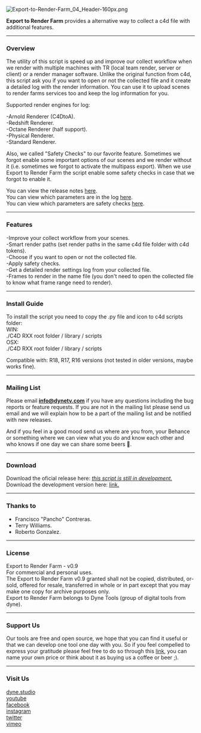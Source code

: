 ![Export-to-Render-Farm_04_Header-160px.png](https://bitbucket.org/repo/gk78rnE/images/1495520629-Export-to-Render-Farm_04_Header-160px.png)

**Export to Render Farm** provides a alternative way to collect a c4d file with additional features.   

----------------

### Overview
The utility of this script is speed up and improve our collect workflow when we render with multiple machines with TR (local team render, server or client) or a render manager software. Unlike the original function from c4d, this script ask you if you want to open or not the collected file and it create a detailed log with the render information. You can use it to upload scenes to render farms services too and keep the log information for you.   

Supported render engines for log:   

-Arnold Renderer (C4DtoA).   
-Redshift Renderer.  
-Octane Renderer (half support).  
-Physical Renderer.   
-Standard Renderer.   
 
Also, we called "Safety Checks" to our favorite feature. Sometimes we forgot enable some important options of our scenes and we render without it (i.e. sometimes we forgot to activate the multipass export). When we use Export to Render Farm the script enable some safety checks in case that we forgot to enable it.

You can view the release notes [here](https://bitbucket.org/dynestudio/c4d-export-to-render-farm/wiki/Release%20Notes).   
You can view which parameters are in the log [here](https://bitbucket.org/dynestudio/c4d-export-to-render-farm/wiki/Log%20Details).   
You can view which parameters are safety checks [here](https://bitbucket.org/dynestudio/c4d-export-to-render-farm/wiki/Safety%20Checks).   

----------------

### Features
-Improve your collect workflow from your scenes.  
-Smart render paths (set render paths in the same c4d file folder with c4d tokens).   
-Choose if you want to open or not the collected file.   
-Apply safety checks.   
-Get a detailed render settings log from your collected file.   
-Frames to render in the name file (you don't need to open the collected file to know what frame range need to render).

----------------

### Install Guide  
To install the script you need to copy the .py file and icon to c4d scripts folder:   
WIN:   
./C4D RXX root folder / library / scripts   
OSX:   
./C4D RXX root folder / library / scripts   


Compatible with: R18, R17, R16 versions (not tested in older versions, maybe works fine).   

----------------

### Mailing List   
Please email **info@dynetv.com** if you have any questions including the bug reports or feature requests. If you are not in the mailing list please send us email and we will explain how to be a part of the mailing list and be notified with new releases.   

And if you feel in a good mood send us where are you from, your Behance or something where we can view what you do and know each other and who knows if one day we can share some beers :beers:.   

----------------

### Download 
Download the oficial release here: [*this script is still in development.*](https://bitbucket.org/dynestudio/c4d-export-to-render-farm/downloads/)   
Download the development version here: [link.](https://bitbucket.org/dynestudio/c4d-export-to-render-farm/downloads/)   

----------------

### Thanks to
* Francisco "Pancho" Contreras.
* Terry Williams.
* Roberto Gonzalez.

----------------

### License  
Export to Render Farm - v0.9   
For commercial and personal uses.   
The Export to Render Farm v0.9 granted shall not be copied, distributed, or-sold, offered for resale, transferred in whole or in part except that you may make one copy for archive purposes only.   
Export to Render Farm belongs to Dyne Tools (group of digital tools from dyne).   

----------------

### Support Us  
Our tools are free and open source, we hope that you can find it useful or that we can develop one tool one day with you. So if you feel compelled to express your gratitude please feel free to do so through this [link](https://www.paypal.me/cdordelly), you can name your own price or think about it as buying us a coffee or beer ;). 

----------------

### Visit Us  
[dyne.studio](http://dyne.studio/)   
[youtube](http://bit.ly/dyne_yt)   
[facebook](http://bit.ly/dyne_fb)   
[instagram](http://bit.ly/dyne_ig)  
[twitter](http://bit.ly/dyne_tw)   
[vimeo](http://bit.ly/dyne_vimeo)

   

